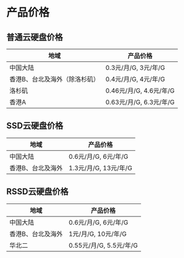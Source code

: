 # 产品价格


## 普通云硬盘价格

| 地域              | 产品价格                |
| --------------- | ------------------- |
| 中国大陆            | 0.3元/月/G, 3元/年/G    |
| 香港B、台北及海外（除洛杉矶） | 0.4元/月/G, 4元/年/G    |
| 洛杉矶             | 0.46元/月/G, 4.6元/年/G |
| 香港A             | 0.63元/月/G, 6.3元/年/G |

## SSD云硬盘价格

| 地域       | 产品价格                              |
| -------- | --------------------------------- |
| 中国大陆     | 0.6元/月/G, 6元/年/G   |
| 香港B、台北及海外 | 1.3元/月/G, 13元/年/G  |


## RSSD云硬盘价格

| 地域   | 产品价格             |
| ---- | ---------------- |
| 中国大陆 | 0.6元/月/G, 6元/年/G |
| 香港B、台北及海外 | 1元/月/G, 10元/年/G  |
| 华北二 | 0.55元/月/G, 5.5元/年/G |
